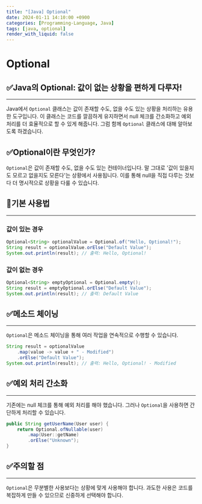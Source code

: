 ```yaml
---
title: "[Java] Optional"
date: 2024-01-11 14:10:00 +0900
categories: [Programming-Language, Java]
tags: [java, optional]
render_with_liquid: false
---
```


# Optional

## ✅Java의 Optional: 값이 없는 상황을 편하게 다루자!

---

Java에서 `Optional` 클래스는 값이 존재할 수도, 없을 수도 있는 상황을 처리하는 유용한 도구입니다. 이 클래스는 코드를 깔끔하게 유지하면서 null 체크를 간소화하고 예외 처리를 더 효율적으로 할 수 있게 해줍니다. 그럼 함께 `Optional` 클래스에 대해 알아보도록 하겠습니다.

## ✅Optional이란 무엇인가?

`Optional`은 값이 존재할 수도, 없을 수도 있는 컨테이너입니다. 말 그대로 '값이 있을지도 모르고 없을지도 모른다'는 상황에서 사용됩니다. 이를 통해 null을 직접 다루는 것보다 더 명시적으로 상황을 다룰 수 있습니다.

## 📌기본 사용법

---

### 값이 있는 경우

```java
Optional<String> optionalValue = Optional.of("Hello, Optional!");
String result = optionalValue.orElse("Default Value");
System.out.println(result); // 출력: Hello, Optional!

```

### 값이 없는 경우

```java
Optional<String> emptyOptional = Optional.empty();
String result = emptyOptional.orElse("Default Value");
System.out.println(result); // 출력: Default Value

```

## ✅메소드 체이닝

---

`Optional`은 메소드 체이닝을 통해 여러 작업을 연속적으로 수행할 수 있습니다.

```java
String result = optionalValue
    .map(value -> value + " - Modified")
    .orElse("Default Value");
System.out.println(result); // 출력: Hello, Optional! - Modified

```

## ✅예외 처리 간소화

---

기존에는 null 체크를 통해 예외 처리를 해야 했습니다. 그러나 `Optional`을 사용하면 간단하게 처리할 수 있습니다.

```java
public String getUserName(User user) {
    return Optional.ofNullable(user)
        .map(User::getName)
        .orElse("Unknown");
}

```

## ✅주의할 점

---

`Optional`은 무분별한 사용보다는 상황에 맞게 사용해야 합니다. 과도한 사용은 코드를 복잡하게 만들 수 있으므로 신중하게 선택해야 합니다.